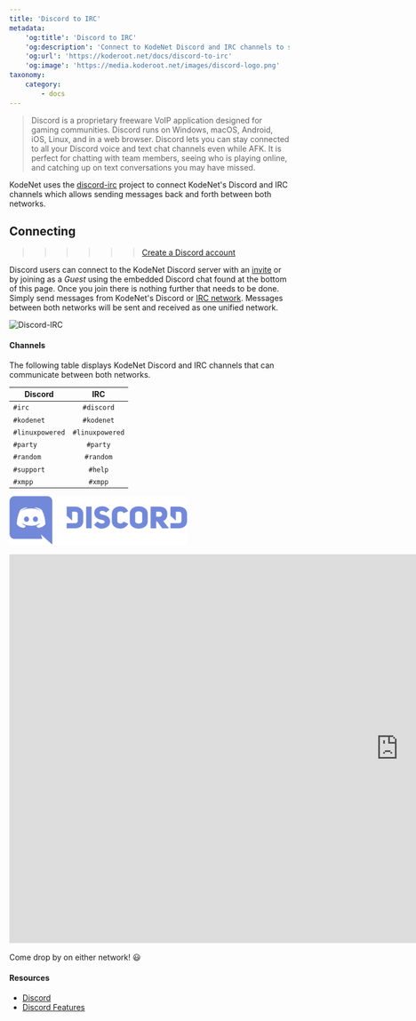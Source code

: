 ```yaml
---
title: 'Discord to IRC'
metadata:
    'og:title': 'Discord to IRC'
    'og:description': 'Connect to KodeNet Discord and IRC channels to send messages back and forth between both networks.'
    'og:url': 'https://koderoot.net/docs/discord-to-irc'
    'og:image': 'https://media.koderoot.net/images/discord-logo.png'
taxonomy:
    category:
        - docs
---
```

>Discord is a proprietary freeware VoIP application designed for gaming communities. Discord runs on Windows, macOS, Android, iOS, Linux, and in a web browser. Discord lets you can stay connected to all your Discord voice and text chat channels even while AFK. It is perfect for chatting with team members, seeing who is playing online, and catching up on text conversations you may have missed.

KodeNet uses the [discord-irc](https://github.com/reactiflux/discord-irc) project to connect KodeNet's Discord and IRC channels which allows sending messages back and forth between both networks.

## Connecting
>>>>>> [Create a Discord account](https://discordapp.com/register)

Discord users can connect to the KodeNet Discord server with an [invite](https://discord.gg/HCzScbX) or by joining as a _Guest_ using the embedded Discord chat found at the bottom of this page. Once you join there is nothing further that needs to be done. Simply send messages from KodeNet's Discord or [IRC network](https://www.koderoot.net/docs/irc/info). Messages between both networks will be sent and received as one unified network.

![Discord-IRC](/media/discord-to-irc/connect/discord-irc.gif)

#### Channels
The following table displays KodeNet Discord and IRC channels that can communicate between both networks.

| Discord         | IRC             |
| ----------------|:---------------:|
| `#irc`          | `#discord`      |
| `#kodenet`      | `#kodenet`      |
| `#linuxpowered` | `#linuxpowered` |
| `#party`        | `#party`        |
| `#random`       | `#random`       |
| `#support`      | `#help`         |
| `#xmpp`         | `#xmpp`         |

![Disord Logo](discord_logo.png)
<iframe src="https://titanembeds.com/embed/389977057829847042?theme=DiscordDark&defaultchannel=kodenet&username=WebGuest" height="700" width="1400" frameborder="0"></iframe>

Come drop by on either network! 😃

#### Resources
* [Discord](https://en.wikipedia.org/wiki/Discord_(software))
* [Discord Features](https://discordapp.com/features)
